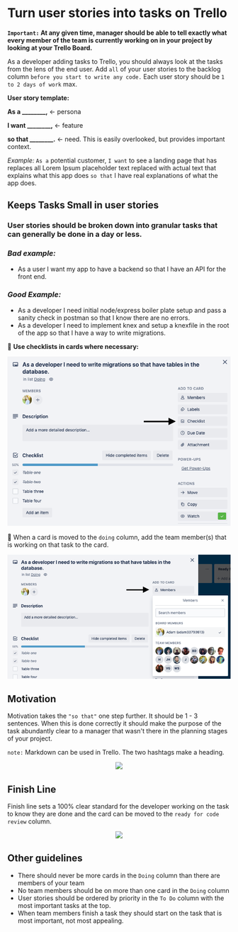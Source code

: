 # Turn user stories into tasks on Trello

**`Important:` At any given time, manager should be able to tell exactly what every member of the team is currently working on in your project by looking at your Trello Board.**

As a developer adding tasks to Trello, you should always look at the tasks from the lens of the end user. Add `all` of your user stories to the backlog column `before you start to write any code.` Each user story should be `1 to 2 days of work` max.

**User story template:**

**As a **\_\_\_\_\_\_\_\_**,** ← persona

**I want **\_\_\_\_\_\_\_\_**,** ← feature

**so that **\_\_\_\_\_\_\_\_**.** ← need. This is easily overlooked, but provides important context.

_Example:_ `As a` potential customer, `I want` to see a landing page that has replaces all Lorem Ipsum placeholder text replaced with actual text that explains what this app does `so that` I have real explanations of what the app does.

## Keeps Tasks Small in user stories

### User stories should be broken down into granular tasks that can generally be done in a day or less.

### _Bad example:_

-   As a user I want my app to have a backend so that I have an API for the front end.

### _Good Example:_

-   As a developer I need initial node/express boiler plate setup and pass a sanity check in postman so that I know there are no errors.
-   As a developer I need to implement knex and setup a knexfile in the root of the app so that I have a way to write migrations.

📌 **Use checklists in cards where necessary:**

<div align="center"><img src='./images/migration_checklist.png'></div>

📌 When a card is moved to the `doing` column, add the team member(s) that is working on that task to the card.

<div align="center"><img src='./images/add_members.png'></div>

## Motivation

Motivation takes the `"so that"` one step further. It should be 1 - 3 sentences. When this is done correctly it should make the purpose of the task abundantly clear to a manager that wasn't there in the planning stages of your project.

`note:` Markdown can be used in Trello. The two hashtags make a heading.

<div align="center"><img src='https://tk-assets.lambdaschool.com/0f48a07f-cc75-433f-9e5e-58ed2fde645f_motivation.png'></div>

## Finish Line

Finish line sets a 100% clear standard for the developer working on the task to know they are done and the card can be moved to the `ready for code review` column.

<div align="center"><img src='https://tk-assets.lambdaschool.com/60d6ec1c-d97f-4f75-8e88-f9b2b0721fb5_finish_line.png'></div>

## Other guidelines

-   There should never be more cards in the `Doing` column than there are members of your team
-   No team members should be on more than one card in the `Doing` column
-   User stories should be ordered by priority in the `To Do` column with the most important tasks at the top.
-   When team members finish a task they should start on the task that is most important, not most appealing.
